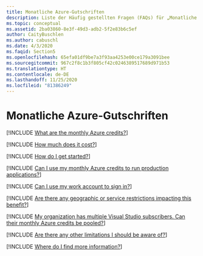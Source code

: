 ```yaml
---
title: Monatliche Azure-Gutschriften
description: Liste der Häufig gestellten Fragen (FAQs) für „Monatliche Azure-Gutschriften“.
ms.topic: conceptual
ms.assetid: 2ba03860-8e3f-49d3-adb2-5f2e83b6c5ef
author: CaityBuschlen
ms.author: cabuschl
ms.date: 4/3/2020
ms.faqid: Section5
ms.openlocfilehash: 65efa01df9be7a3f93aa4253e00ce179a3091bee
ms.sourcegitcommit: 967c2f8c1b3f805cf42c0246389517689d971b53
ms.translationtype: HT
ms.contentlocale: de-DE
ms.lasthandoff: 11/25/2020
ms.locfileid: "81386249"
---
```

# <a name="azure-monthly-credit"></a>Monatliche Azure-Gutschriften

[!INCLUDE [What are the monthly Azure credits?](includes/what-are-credits.md)]

[!INCLUDE [How much does it cost?](includes/credits-cost.md)]

[!INCLUDE [How do I get started?](includes/get-started-with-azure-credits.md)]

[!INCLUDE [Can I use my monthly Azure credits to run production applications?](includes/credits-for-production.md)]

[!INCLUDE [Can I use my work account to sign in?](includes/work-account-sign-in.md)]

[!INCLUDE [Are there any geographic or service restrictions impacting this benefit?](includes/benefit-restrictions.md)]

[!INCLUDE [My organization has multiple Visual Studio subscribers. Can their monthly Azure credits be pooled?](includes/pool-azure-credits.md)]

[!INCLUDE [Are there any other limitations I should be aware of?](includes/credit-limitations.md)]

[!INCLUDE [Where do I find more information?](includes/find-more-info.md)]
